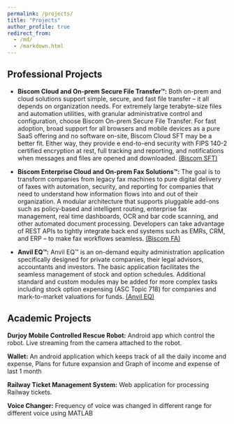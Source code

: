 ```yaml
---
permalink: /projects/
title: "Projects"
author_profile: true
redirect_from: 
  - /md/
  - /markdown.html
---
```


## Professional Projects

* **Biscom Cloud and On-prem Secure File Transfer™:**  Both on-prem and cloud solutions support simple, secure, and fast file transfer – it all depends on organization needs. For extremely large terabyte-size files and automation utilities, with granular administrative control and configuration, choose Biscom On-prem Secure File Transfer. For fast adoption, broad support for all browsers and mobile devices as a pure SaaS offering and no software on-site, Biscom Cloud SFT may be a better fit. Either way, they provide e end-to-end security with FIPS 140-2 certified encryption at rest, full tracking and reporting, and notifications when messages and files are opened and downloaded. 
[(Biscom SFT)](https://www.biscom.com/products/secure-file-transfer-solutions/)

* **Biscom Enterprise Cloud and On-prem Fax Solutions™:**  The goal is to transform companies from legacy fax machines to pure digital delivery of faxes with automation, security, and reporting for companies that need to understand how information flows into and out of their organization. A modular architecture that supports pluggable add-ons such as policy-based and intelligent routing, enterprise fax management, real time dashboards, OCR and bar code scanning, and other automated document processing. Developers can take advantage of REST APIs to tightly integrate back end systems such as EMRs, CRM, and ERP – to make fax workflows seamless.
[(Biscom FA)](https://www.biscom.com/products/fax-solutions/)

* **Anvil EQ™:**  Anvil EQ™ is an on-demand equity administration application specifically designed for private companies, their legal advisors, accountants and investors. The basic application facilitates the seamless management of stock and option schedules. Additional standard and custom modules may be added for more complex tasks including stock option expensing (ASC Topic 718) for companies and mark-to-market valuations for funds.
[(Anvil EQ)](https://anvileq.com/Anvil/Default.aspx)



## Academic Projects

**Durjoy Mobile Controlled Rescue Robot:**  Android app which control the robot. Live streaming from the camera attached to the robot.

**Wallet:**  An android application which keeps track of all the daily income and expense, Plans for future expansion and  Graph of income and expense of last 1 month 

**Railway Ticket Management System:**  Web application for processing Railway tickets.

**Voice Changer:**  Frequency of voice was changed in different range for different voice using MATLAB











